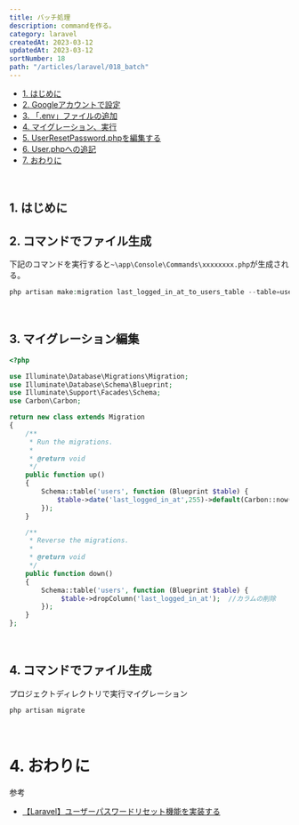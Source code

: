 ```yaml
---
title: バッチ処理
description: commandを作る。
category: laravel
createdAt: 2023-03-12
updatedAt: 2023-03-12
sortNumber: 18
path: "/articles/laravel/018_batch"
---
```


<nuxt-content-wrapper>

- [1. はじめに](#1-はじめに)
- [2. Googleアカウントで設定](#2-googleアカウントで設定)
- [3. 「.env」ファイルの追加](#3-envファイルの追加)
- [4. マイグレーション、実行](#4-マイグレーション実行)
- [5. UserResetPassword.phpを編集する](#5-userresetpasswordphpを編集する)
- [6. User.phpへの追記](#6-userphpへの追記)
- [7. おわりに](#7-おわりに)

<br>

## 1. はじめに

## 2. コマンドでファイル生成
下記のコマンドを実行すると`~\app\Console\Commands\xxxxxxxx.php`が生成される。

```php
php artisan make:migration last_logged_in_at_to_users_table --table=users
```

<br>

## 3. マイグレーション編集

```php
<?php

use Illuminate\Database\Migrations\Migration;
use Illuminate\Database\Schema\Blueprint;
use Illuminate\Support\Facades\Schema;
use Carbon\Carbon;

return new class extends Migration
{
    /**
     * Run the migrations.
     *
     * @return void
     */
    public function up()
    {
        Schema::table('users', function (Blueprint $table) {
            $table->date('last_logged_in_at',255)->default(Carbon::now())->nullable();  //カラム追加
        });
    }

    /**
     * Reverse the migrations.
     *
     * @return void
     */
    public function down()
    {
        Schema::table('users', function (Blueprint $table) {
             $table->dropColumn('last_logged_in_at');  //カラムの削除
        });
    }
};


```

<br>

## 4. コマンドでファイル生成
プロジェクトディレクトリで実行マイグレーション
```php
php artisan migrate
```

<br>

# 4. おわりに
参考
- [【Laravel】ユーザーパスワードリセット機能を実装する](https://qiita.com/mineaki27th/items/1111d04f3288a3a01956)

</nuxt-content-wrapper>
